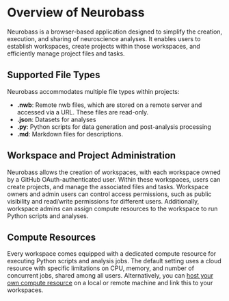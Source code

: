 # Overview of Neurobass

Neurobass is a browser-based application designed to simplify the creation, execution, and sharing of neuroscience analyses. It enables users to establish workspaces, create projects within those workspaces, and efficiently manage project files and tasks.

## Supported File Types

Neurobass accommodates multiple file types within projects:

* **.nwb**: Remote nwb files, which are stored on a remote server and accessed via a URL. These files are read-only.
* **.json**: Datasets for analyses
* **.py**: Python scripts for data generation and post-analysis processing
* **.md**: Markdown files for descriptions.

## Workspace and Project Administration

Neurobass allows the creation of workspaces, with each workspace owned by a GitHub OAuth-authenticated user. Within these workspaces, users can create projects, and manage the associated files and tasks. Workspace owners and admin users can control access permissions, such as public visibility and read/write permissions for different users. Additionally, workspace admins can assign compute resources to the workspace to run Python scripts and analyses.

## Compute Resources

Every workspace comes equipped with a dedicated compute resource for executing Python scripts and analysis jobs. The default setting uses a cloud resource with specific limitations on CPU, memory, and number of concurrent jobs, shared among all users. Alternatively, you can [host your own compute resource](https://github.com/scratchrealm/neurobass/blob/main/doc/host_compute_resource.md) on a local or remote machine and link this to your workspaces.